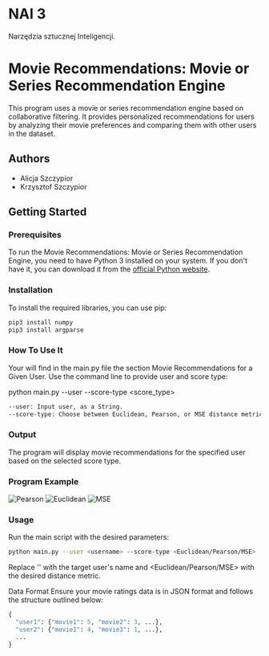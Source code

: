 # NAI 3
Narzędzia sztucznej Inteligencji.

# Movie Recommendations: Movie or Series Recommendation Engine

This program uses a movie or series recommendation engine based on collaborative filtering. It provides personalized
recommendations for users by analyzing their movie preferences and comparing them with other users in the dataset.

## Authors
- Alicja Szczypior
- Krzysztof Szczypior

## Getting Started

### Prerequisites
To run the Movie Recommendations: Movie or Series Recommendation Engine, you need to have Python 3 installed on your system. If you don't have it, you can download it from the [official Python website](https://www.python.org/).

### Installation
To install the required libraries, you can use pip:

```bash
pip3 install numpy
pip3 install argparse
```

### How To Use It
Your will find in the main.py file the section Movie Recommendations for a Given User. Use the command line to provide user and score type:

python main.py --user <username> --score-type <score_type>

```bash
--user: Input user, as a String.
--score-type: Choose between Euclidean, Pearson, or MSE distance metrics, as a String.
```

### Output
The program will display movie recommendations for the specified user based on the selected score type.

### Program Example

![Pearson](https://github.com/s23578-pj/kolokwiumJAZ/assets/73029891/eeef87b0-086a-4daa-a8e2-9193cde26c95)
![Euclidean](https://github.com/s23578-pj/kolokwiumJAZ/assets/73029891/9c2cfb9e-5533-45a5-a36c-e2f05df890a5)
![MSE](https://github.com/s23578-pj/kolokwiumJAZ/assets/73029891/08892c8b-46e8-4943-af95-dfef47f0c13b)


### Usage
Run the main script with the desired parameters:

```bash
python main.py --user <username> --score-type <Euclidean/Pearson/MSE>
```

Replace '<username>' with the target user's name and <Euclidean/Pearson/MSE> with the desired distance metric.

Data Format
Ensure your movie ratings data is in JSON format and follows the structure outlined below:

```python
{
  "user1": {"movie1": 5, "movie2": 3, ...},
  "user2": {"movie1": 4, "movie3": 1, ...},
  ...
}
```
